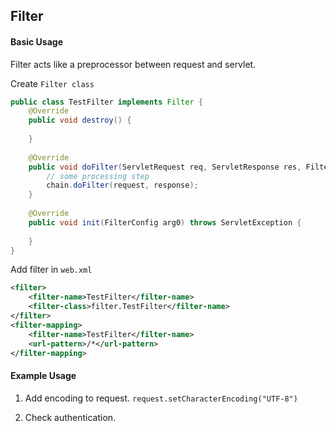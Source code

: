 ## Filter

#### Basic Usage

Filter acts like a preprocessor between request and servlet.

Create `Filter class`

```java
public class TestFilter implements Filter {
    @Override
    public void destroy() {
        
    }
    
    @Override
    public void doFilter(ServletRequest req, ServletResponse res, FilterChain chain) throws IOException, ServletException {
        // some processing step
        chain.doFilter(request, response);
    }
    
    @Override
    public void init(FilterConfig arg0) throws ServletException {
        
    }
}
```

Add filter in `web.xml`

```xml
<filter>
    <filter-name>TestFilter</filter-name>
    <filter-class>filter.TestFilter</filter-name>
</filter>
<filter-mapping>
    <filter-name>TestFilter</filter-name>
    <url-pattern>/*</url-pattern>
</filter-mapping>
```

#### Example Usage

1. Add encoding to request. `request.setCharacterEncoding("UTF-8")`

2. Check authentication.
